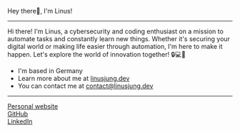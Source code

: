 Hey there👋, I'm Linus!

---

Hi there! I'm Linus, a cybersecurity and coding enthusiast on a mission to automate tasks and constantly learn new things. Whether it's securing your digital world or making life easier through automation, I'm here to make it happen. Let's explore the world of innovation together! 🔒💻🚀

* I'm based in Germany
* Learn more about me at [linusjung.dev](https://linusjung.dev)
* You can contact me at [contact@linusjung.dev](mailto:contact@linusjung.dev)

---

<a href="https://linusjung.dev" target="_blank">
Personal website
</a>
<br>
<a href="https://github.com/lynusdev" target="_blank">
GitHub
</a>
<br>
<a href="https://linkedin.com/in/linus-jung" target="_blank">
LinkedIn
</a> 
